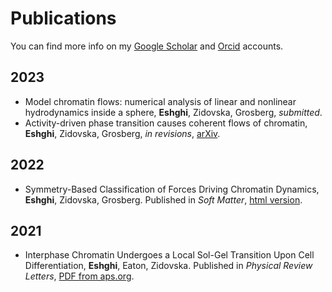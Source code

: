 # Publications

You can find more info on my [Google Scholar](https://scholar.google.com/citations?user=DnLtmq0AAAAJ&hl=en) and [Orcid](https://orcid.org/0000-0002-4527-7578) accounts.

## 2023

- Model chromatin flows: numerical analysis of linear and nonlinear hydrodynamics inside a sphere, **Eshghi**, Zidovska, Grosberg, *submitted*.
- Activity-driven phase transition causes coherent flows of chromatin, **Eshghi**, Zidovska, Grosberg, *in revisions*, [arXiv](https://arxiv.org/abs/2305.01052).

## 2022

- Symmetry-Based Classification of Forces Driving Chromatin Dynamics, **Eshghi**, Zidovska, Grosberg. Published in *Soft Matter*, [html version](https://pubs.rsc.org/en/content/articlehtml/2022/sm/d2sm00840h).

## 2021

- Interphase Chromatin Undergoes a Local Sol-Gel Transition Upon Cell Differentiation, **Eshghi**, Eaton, Zidovska. Published in *Physical Review Letters*, [PDF from aps.org](https://journals.aps.org/prl/pdf/10.1103/PhysRevLett.126.228101). 
